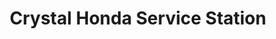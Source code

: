 ---
title: "Crystal Honda Service Station"
url: /pune/crystal-honda-service-station/
shop: Autowerkstatt
---